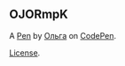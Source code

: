 OJORmpK
-------


A [Pen](https://codepen.io/Olya25/pen/OJORmpK) by [Ольга](https://codepen.io/Olya25) on [CodePen](https://codepen.io).

[License](https://codepen.io/license/pen/OJORmpK).